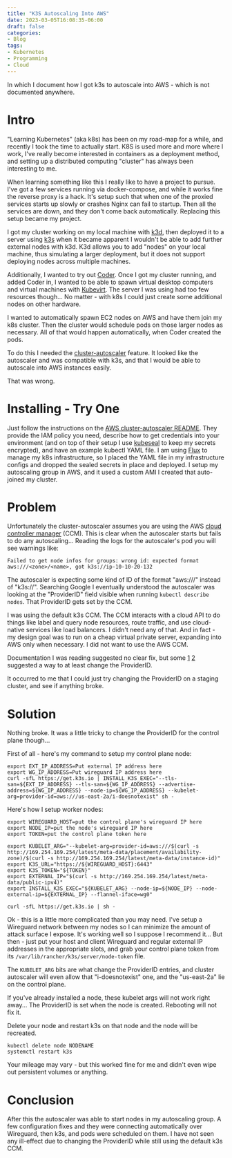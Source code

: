 ```yaml
---
title: "K3S Autoscaling Into AWS"
date: 2023-03-05T16:08:35-06:00
draft: false
categories:
- Blog
tags:
- Kubernetes
- Programming
- Cloud
---
```


In which I document how I got k3s to autoscale into AWS - which is not documented anywhere.

<!--more-->

# Intro

"Learning Kubernetes" (aka k8s) has been on my road-map for a while, and recently I took the time to actually start.  K8S is used more and more where I work, I've really become interested in containers as a deployment method, and setting up a distributed computing "cluster" has always been interesting to me.

When learning something like this I really like to have a project to pursue.  I've got a few services running via docker-compose, and while it works fine the reverse proxy is a hack.  It's setup such that when one of the proxied services starts up slowly or crashes Nginx can fail to startup.  Then all the services are down, and they don't come back automatically.  Replacing this setup became my project.

I got my cluster working on my local machine with [k3d](https://k3d.io), then deployed it to a server using [k3s](https://k3s.io) when it became apparent I wouldn't be able to add further external nodes with k3d.  K3d allows you to add "nodes" on your local machine, thus simulating a larger deployment, but it does not support deploying nodes across multiple machines.

Additionally, I wanted to try out [Coder](https://coder.com).  Once I got my cluster running, and added Coder in, I wanted to be able to spawn virtual desktop computers and virtual machines with [Kubevirt](https://kubevirt.io).  The server I was using had too few resources though...  No matter - with k8s I could just create some additional nodes on other hardware.

I wanted to automatically spawn EC2 nodes on AWS and have them join my k8s cluster.  Then the cluster would schedule pods on those larger nodes as necessary.  All of that would happen automatically, when Coder created the pods.

To do this I needed the [cluster-autoscaler](https://github.com/kubernetes/autoscaler/tree/master/cluster-autoscaler) feature.  It looked like the autoscaler and was compatible with k3s, and that I would be able to autoscale into AWS instances easily.

That was wrong.

# Installing - Try One

Just follow the instructions on the [AWS cluster-autoscaler README](https://github.com/kubernetes/autoscaler/blob/master/cluster-autoscaler/cloudprovider/aws/README.md).  They provide the IAM policy you need, describe how to get credentials into your environment (and on top of their setup I use [kubeseal](https://github.com/bitnami-labs/sealed-secrets) to keep my secrets encrypted), and have an example kubectl YAML file.  I am using [Flux](https://fluxcd.io) to manage my k8s infrastructure, so I placed the YAML file in my infrastructure configs and dropped the sealed secrets in place and deployed.  I setup my autoscaling group in AWS, and it used a custom AMI I created that auto-joined my cluster.

# Problem

Unfortunately the cluster-autoscaler assumes you are using the AWS [cloud controller manager](https://kubernetes.io/docs/concepts/architecture/cloud-controller/) (CCM).  This is clear when the autoscaler starts but fails to do any autoscaling...  Reading the logs for the autoscaler's pod you will see warnings like:

```
Failed to get node infos for groups: wrong id: expected format aws:///<zone>/<name>, got k3s://ip-10-10-20-132
```

The autoscaler is expecting some kind of ID of the format "aws:///" instead of "k3s://".  Searching Google I eventually understood the autoscaler was looking at the "ProviderID" field visible when running `kubectl describe nodes`.  That ProviderID gets set by the CCM.

I was using the default k3s CCM.  The CCM interacts with a cloud API to do things like label and query node resources, route traffic, and use cloud-native services like load balancers.  I didn't need any of that.  And in fact - my design goal was to run on a cheap virtual private server, expanding into AWS only when necessary.  I did not want to use the AWS CCM.

Documentation I was reading suggested no clear fix, but some [1](https://www.reddit.com/r/kubernetes/comments/ydua9l/k3s_with_cluster_autoscaler_on_aws_not_working/) [2](https://github.com/kubernetes/cloud-provider-aws/issues/72) suggested a way to at least change the ProviderID.

It occurred to me that I could just try changing the ProviderID on a staging cluster, and see if anything broke.

# Solution

Nothing broke.  It was a little tricky to change the ProviderID for the control plane though...

First of all - here's my command to setup my control plane node:

```
export EXT_IP_ADDRESS=Put external IP address here
export WG_IP_ADDRESS=Put wireguard IP address here
curl -sfL https://get.k3s.io | INSTALL_K3S_EXEC="--tls-san=${EXT_IP_ADDRESS} --tls-san=${WG_IP_ADDRESS} --advertise-address=${WG_IP_ADDRESS} --node-ip=${WG_IP_ADDRESS} --kubelet-arg=provider-id=aws:///us-east-2a/i-doesnotexist" sh -
```

Here's how I setup worker nodes:

```
export WIREGUARD_HOST=put the control plane's wireguard IP here
export NODE_IP=put the node's wireguard IP here
export TOKEN=put the control plane token here

export KUBELET_ARG="--kubelet-arg=provider-id=aws:///$(curl -s http://169.254.169.254/latest/meta-data/placement/availability-zone)/$(curl -s http://169.254.169.254/latest/meta-data/instance-id)"
export K3S_URL="https://${WIREGUARD_HOST}:6443"
export K3S_TOKEN="${TOKEN}"
export EXTERNAL_IP="$(curl -s http://169.254.169.254/latest/meta-data/public-ipv4)"
export INSTALL_K3S_EXEC="${KUBELET_ARG} --node-ip=${NODE_IP} --node-external-ip=${EXTERNAL_IP} --flannel-iface=wg0"

curl -sfL https://get.k3s.io | sh -
```

Ok - this is a little more complicated than you may need.  I've setup a Wireguard network between my nodes so I can minimize the amount of attack surface I expose.  It's working well so I suppose I recommend it...  But then - just put your host and client Wireguard and regular external IP addresses in the appropriate slots, and grab your control plane token from its `/var/lib/rancher/k3s/server/node-token` file.

The `KUBELET_ARG` bits are what change the ProviderID entries, and cluster autoscaler will even allow that "i-doesnotexist" one, and the "us-east-2a" lie on the control plane.

If you've already installed a node, these kubelet args will not work right away...  The ProviderID is set when the node is created.  Rebooting will not fix it.

Delete your node and restart k3s on that node and the node will be recreated.

```
kubectl delete node NODENAME
systemctl restart k3s
```

Your mileage may vary - but this worked fine for me and didn't even wipe out persistent volumes or anything.

# Conclusion

After this the autoscaler was able to start nodes in my autoscaling group.  A few configuration fixes and they were connecting automatically over Wireguard, then k3s, and pods were scheduled on them.  I have not seen any ill-effect due to changing the ProviderID while still using the default k3s CCM.
